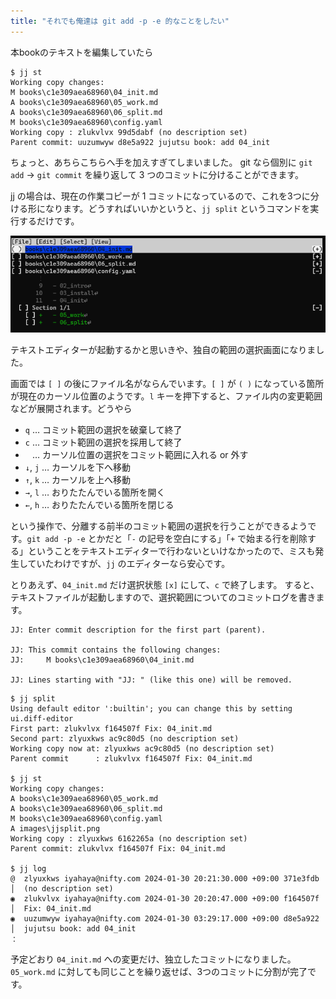 ```yaml
---
title: "それでも俺達は git add -p -e 的なことをしたい"
---
```

本bookのテキストを編集していたら

```
$ jj st
Working copy changes:
M books\c1e309aea68960\04_init.md
A books\c1e309aea68960\05_work.md
A books\c1e309aea68960\06_split.md
M books\c1e309aea68960\config.yaml
Working copy : zlukvlvx 99d5dabf (no description set)
Parent commit: uuzumwyw d8e5a922 jujutsu book: add 04_init
```

ちょっと、あちらこちらへ手を加えすぎてしまいました。 git なら個別に `git add` → `git commit` を繰り返して 3 つのコミットに分けることができます。

jj の場合は、現在の作業コピーが 1 コミットになっているので、これを3つに分ける形になります。どうすればいいかというと、`jj split` というコマンドを実行するだけです。

![jj split の実行イメージ](/images/jjsplit.png)

テキストエディターが起動するかと思いきや、独自の範囲の選択画面になりました。

画面では `[ ]` の後にファイル名がならんでいます。`[ ]` が `( )` になっている箇所が現在のカーソル位置のようです。`l` キーを押下すると、ファイル内の変更範囲などが展開されます。どうやら

+ `q` … コミット範囲の選択を破棄して終了
+ `c` … コミット範囲の選択を採用して終了
+ ` ` … カーソル位置の選択をコミット範囲に入れる or 外す
+ `↓`, `j` … カーソルを下へ移動
+ `↑`, `k` … カーソルを上へ移動
+ `→`, `l` … おりたたんでいる箇所を開く
+ `←`, `h` … おりたたんでいる箇所を閉じる

という操作で、分離する前半のコミット範囲の選択を行うことができるようです。`git add -p -e` とかだと「`-` の記号を空白にする」「`+` で始まる行を削除する」ということをテキストエディターで行わないといけなかったので、ミスも発生していたわけですが、`jj` のエディターなら安心です。

とりあえず、`04_init.md` だけ選択状態 `[x]` にして、`c` で終了します。
すると、テキストファイルが起動しますので、選択範囲についてのコミットログを書きます。

```
JJ: Enter commit description for the first part (parent).

JJ: This commit contains the following changes:
JJ:     M books\c1e309aea68960\04_init.md

JJ: Lines starting with "JJ: " (like this one) will be removed.
```

```
$ jj split
Using default editor ':builtin'; you can change this by setting ui.diff-editor
First part: zlukvlvx f164507f Fix: 04_init.md
Second part: zlyuxkws ac9c80d5 (no description set)
Working copy now at: zlyuxkws ac9c80d5 (no description set)
Parent commit      : zlukvlvx f164507f Fix: 04_init.md

$ jj st
Working copy changes:
A books\c1e309aea68960\05_work.md
A books\c1e309aea68960\06_split.md
M books\c1e309aea68960\config.yaml
A images\jjsplit.png
Working copy : zlyuxkws 6162265a (no description set)
Parent commit: zlukvlvx f164507f Fix: 04_init.md

$ jj log
@  zlyuxkws iyahaya@nifty.com 2024-01-30 20:21:30.000 +09:00 371e3fdb
│  (no description set)
◉  zlukvlvx iyahaya@nifty.com 2024-01-30 20:20:47.000 +09:00 f164507f
│  Fix: 04_init.md
◉  uuzumwyw iyahaya@nifty.com 2024-01-30 03:29:17.000 +09:00 d8e5a922
│  jujutsu book: add 04_init
：
```

予定どおり `04_init.md` への変更だけ、独立したコミットになりました。`05_work.md` に対しても同じことを繰り返せば、3つのコミットに分割が完了です。

